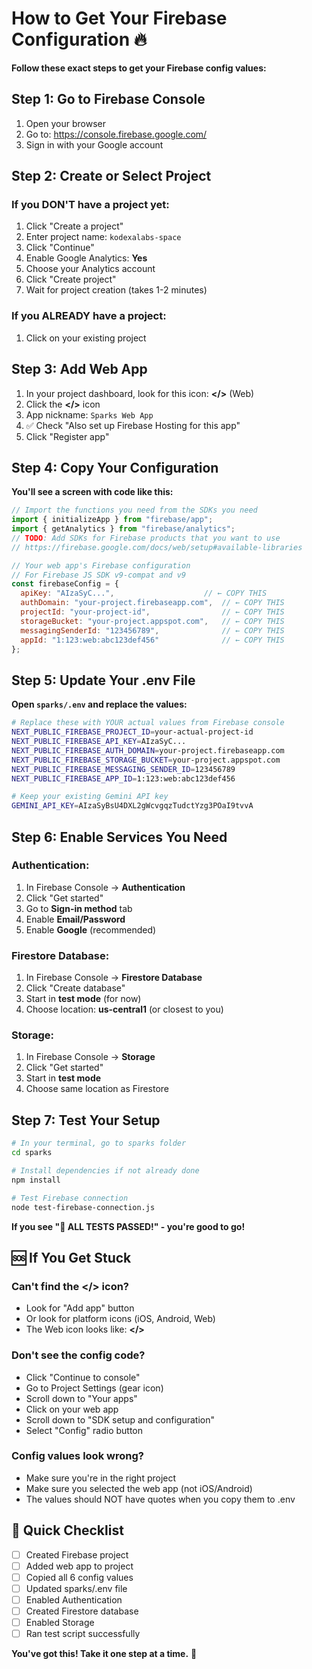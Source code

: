 # How to Get Your Firebase Configuration 🔥

**Follow these exact steps to get your Firebase config values:**

## Step 1: Go to Firebase Console

1. Open your browser
2. Go to: https://console.firebase.google.com/
3. Sign in with your Google account

## Step 2: Create or Select Project

### If you DON'T have a project yet:
1. Click "Create a project"
2. Enter project name: `kodexalabs-space`
3. Click "Continue"
4. Enable Google Analytics: **Yes**
5. Choose your Analytics account
6. Click "Create project"
7. Wait for project creation (takes 1-2 minutes)

### If you ALREADY have a project:
1. Click on your existing project

## Step 3: Add Web App

1. In your project dashboard, look for this icon: **</>** (Web)
2. Click the **</>** icon
3. App nickname: `Sparks Web App`
4. ✅ Check "Also set up Firebase Hosting for this app"
5. Click "Register app"

## Step 4: Copy Your Configuration

**You'll see a screen with code like this:**

```javascript
// Import the functions you need from the SDKs you need
import { initializeApp } from "firebase/app";
import { getAnalytics } from "firebase/analytics";
// TODO: Add SDKs for Firebase products that you want to use
// https://firebase.google.com/docs/web/setup#available-libraries

// Your web app's Firebase configuration
// For Firebase JS SDK v9-compat and v9
const firebaseConfig = {
  apiKey: "AIzaSyC...",                    // ← COPY THIS
  authDomain: "your-project.firebaseapp.com",  // ← COPY THIS
  projectId: "your-project-id",                // ← COPY THIS
  storageBucket: "your-project.appspot.com",   // ← COPY THIS
  messagingSenderId: "123456789",              // ← COPY THIS
  appId: "1:123:web:abc123def456"              // ← COPY THIS
};
```

## Step 5: Update Your .env File

**Open `sparks/.env` and replace the values:**

```bash
# Replace these with YOUR actual values from Firebase console
NEXT_PUBLIC_FIREBASE_PROJECT_ID=your-actual-project-id
NEXT_PUBLIC_FIREBASE_API_KEY=AIzaSyC...
NEXT_PUBLIC_FIREBASE_AUTH_DOMAIN=your-project.firebaseapp.com
NEXT_PUBLIC_FIREBASE_STORAGE_BUCKET=your-project.appspot.com
NEXT_PUBLIC_FIREBASE_MESSAGING_SENDER_ID=123456789
NEXT_PUBLIC_FIREBASE_APP_ID=1:123:web:abc123def456

# Keep your existing Gemini API key
GEMINI_API_KEY=AIzaSyBsU4DXL2gWcvgqzTudctYzg3POaI9tvvA
```

## Step 6: Enable Services You Need

### Authentication:
1. In Firebase Console → **Authentication**
2. Click "Get started"
3. Go to **Sign-in method** tab
4. Enable **Email/Password**
5. Enable **Google** (recommended)

### Firestore Database:
1. In Firebase Console → **Firestore Database**
2. Click "Create database"
3. Start in **test mode** (for now)
4. Choose location: **us-central1** (or closest to you)

### Storage:
1. In Firebase Console → **Storage**
2. Click "Get started"
3. Start in **test mode**
4. Choose same location as Firestore

## Step 7: Test Your Setup

```bash
# In your terminal, go to sparks folder
cd sparks

# Install dependencies if not already done
npm install

# Test Firebase connection
node test-firebase-connection.js
```

**If you see "🎉 ALL TESTS PASSED!" - you're good to go!**

## 🆘 If You Get Stuck

### Can't find the </> icon?
- Look for "Add app" button
- Or look for platform icons (iOS, Android, Web)
- The Web icon looks like: **</>**

### Don't see the config code?
- Click "Continue to console"
- Go to Project Settings (gear icon)
- Scroll down to "Your apps"
- Click on your web app
- Scroll down to "SDK setup and configuration"
- Select "Config" radio button

### Config values look wrong?
- Make sure you're in the right project
- Make sure you selected the web app (not iOS/Android)
- The values should NOT have quotes when you copy them to .env

## 📝 Quick Checklist

- [ ] Created Firebase project
- [ ] Added web app to project
- [ ] Copied all 6 config values
- [ ] Updated sparks/.env file
- [ ] Enabled Authentication
- [ ] Created Firestore database
- [ ] Enabled Storage
- [ ] Ran test script successfully

**You've got this! Take it one step at a time.** 💪